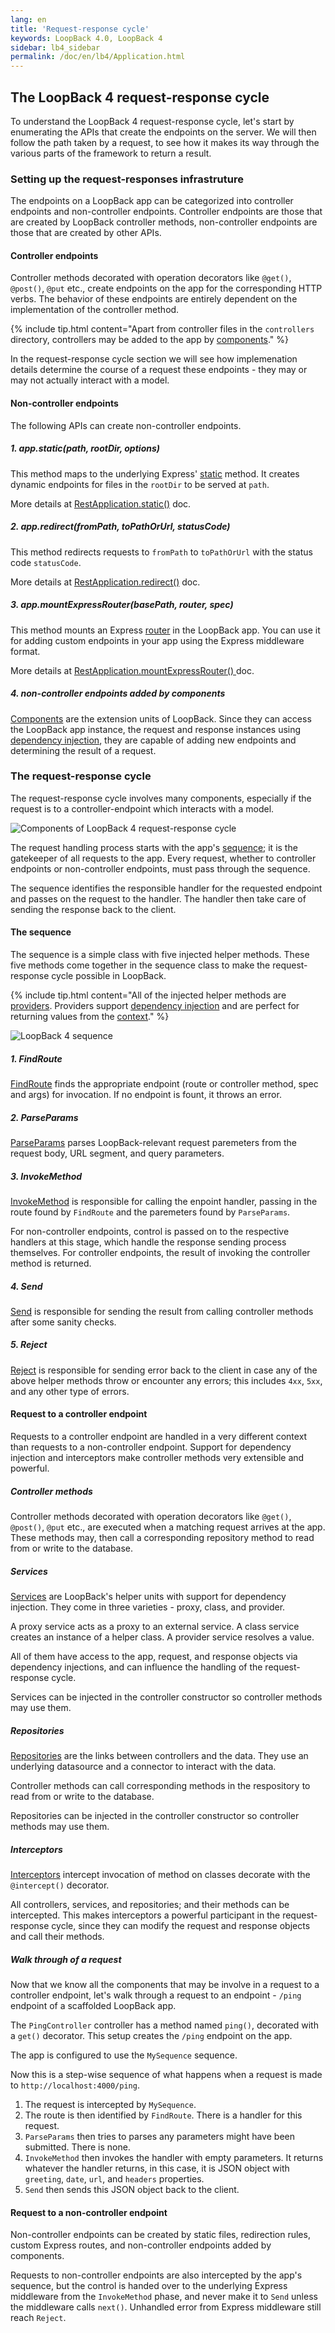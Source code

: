 ```yaml
---
lang: en
title: 'Request-response cycle'
keywords: LoopBack 4.0, LoopBack 4
sidebar: lb4_sidebar
permalink: /doc/en/lb4/Application.html
---
```


## The LoopBack 4 request-response cycle

To understand the LoopBack 4 request-response cycle, let's start by enumerating
the APIs that create the endpoints on the server. We will then follow the path
taken by a request, to see how it makes its way through the various parts of the
framework to return a result.

### Setting up the request-responses infrastruture

The endpoints on a LoopBack app can be categorized into controller endpoints and
non-controller endpoints. Controller endpoints are those that are created by
LoopBack controller methods, non-controller endpoints are those that are created
by other APIs.

#### Controller endpoints

Controller methods decorated with operation decorators like `@get()`, `@post()`,
`@put` etc., create endpoints on the app for the corresponding HTTP verbs. The
behavior of these endpoints are entirely dependent on the implementation of the
controller method.

{% include tip.html content="Apart from controller files in the `controllers` directory,
controllers may be added to the app by [components](https://loopback.io/doc/en/lb4/Components.html)." %}

In the request-response cycle section we will see how implemenation details
determine the course of a request these endpoints - they may or may not actually
interact with a model.

#### Non-controller endpoints

The following APIs can create non-controller endpoints.

##### 1. app.static(path, rootDir, options)

This method maps to the underlying Express' [static](https://expressjs.com/en/4x/api.html#express.static)
method. It creates dynamic endpoints for files in the `rootDir` to be served
at `path`.

More details at [RestApplication.static()](https://loopback.io/doc/en/lb4/apidocs.rest.restapplication.static.html)
doc.

##### 2. app.redirect(fromPath, toPathOrUrl, statusCode)

This method redirects requests to `fromPath` to `toPathOrUrl` with the status
code `statusCode`.

More details at [RestApplication.redirect()](https://loopback.io/doc/en/lb4/apidocs.rest.restapplication.redirect.html)
doc.

##### 3. app.mountExpressRouter(basePath, router, spec)

This method mounts an Express [router](https://expressjs.com/en/4x/api.html#router)
in the LoopBack app. You can use it for adding custom endpoints in your app using
the Express middleware format.

More details at [RestApplication.mountExpressRouter()
](https://loopback.io/doc/en/lb4/apidocs.rest.restapplication.mountexpressrouter.html) doc.

##### 4. non-controller endpoints added by components

[Components](https://loopback.io/doc/en/lb4/Components.html) are the extension
units of LoopBack. Since they can access the LoopBack app instance, the request
and response instances using [dependency injection](https://loopback.io/doc/en/lb4/Dependency-injection.html),
they are capable of adding new endpoints and determining the result of a request.

### The request-response cycle

The request-response cycle involves many components, especially if the request
is to a controller-endpoint which interacts with a model.

![Components of LoopBack 4 request-response cycle](./imgs/req-res-high-level.png)

The request handling process starts with the app's [sequence](https://loopback.io/doc/en/lb4/Sequence.html);
it is the gatekeeper of all requests to the app. Every request, whether to
controller endpoints or non-controller endpoints, must pass through the sequence.

The sequence identifies the responsible handler for the requested endpoint and
passes on the request to the handler. The handler then take care of sending
the response back to the client.

#### The sequence

The sequence is a simple class with five injected helper methods. These five
methods come together in the sequence class to make the request-response cycle
possible in LoopBack.

{% include tip.html content="All of the injected helper methods are [providers](https://loopback.io/doc/en/lb4/Creating-components.html#providers).
Providers support [dependency injection](https://loopback.io/doc/en/lb4/Binding.html#a-provider)
and are perfect for returning values from the [context](https://loopback.io/doc/en/lb4/Context.html)." %}

![LoopBack 4 sequence](./imgs/sequence-details.png)

##### 1. FindRoute

[FindRoute](https://loopback.io/doc/en/lb4/apidocs.rest.findrouteprovider.html) finds the
appropriate endpoint (route or controller method, spec and args) for invocation.
If no endpoint is fount, it throws an error.

##### 2. ParseParams

[ParseParams](https://loopback.io/doc/en/lb4/apidocs.rest.parseparamsprovider.html)
parses LoopBack-relevant request paremeters from the request body, URL segment,
and query parameters.

##### 3. InvokeMethod

[InvokeMethod](https://loopback.io/doc/en/lb4/apidocs.rest.invokemethodprovider.html)
is responsible for calling the enpoint handler, passing in the route found by
`FindRoute` and the paremeters found by `ParseParams`.

For non-controller endpoints, control is passed on to the respective handlers at
this stage, which handle the response sending process themselves. For controller
endpoints, the result of invoking the controller method is returned.

##### 4. Send

[Send](https://loopback.io/doc/en/lb4/apidocs.rest.sendprovider.html) is
responsible for sending the result from calling controller methods after some
sanity checks.

##### 5. Reject

[Reject](https://loopback.io/doc/en/lb4/apidocs.rest.rejectprovider.html) is
responsible for sending error back to the client in case any of the above helper
methods throw or encounter any errors; this includes `4xx`, `5xx`, and any
other type of errors.

#### Request to a controller endpoint

Requests to a controller endpoint are handled in a very different context than
requests to a non-controller endpoint. Support for dependency injection and
interceptors make controller methods very extensible and powerful.

##### Controller methods

Controller methods decorated with operation decorators like `@get()`, `@post()`,
`@put` etc., are executed when a matching request arrives at the app. These
methods may, then call a corresponding repository method to read from or write
to the database.

##### Services

[Services](https://loopback.io/doc/en/lb4/Services.html) are LoopBack's helper
units with support for dependency injection. They come in three varieties -
proxy, class, and provider.

A proxy service acts as a proxy to an external service. A class service creates
an instance of a helper class. A provider service resolves a value.

All of them have access to the app, request, and response objects via dependency
injections, and can influence the handling of the request-response cycle.

Services can be injected in the controller constructor so controller methods may
use them.

##### Repositories

[Repositories](https://loopback.io/doc/en/lb4/Repositories.html) are the links
between controllers and the data. They use an underlying datasource and
a connector to interact with the data.

Controller methods can call corresponding methods in the respository to read
from or write to the database.

Repositories can be injected in the controller constructor so controller methods
may use them.

##### Interceptors

[Interceptors](https://loopback.io/doc/en/lb4/Interceptors.html) intercept
invocation of method on classes decorate with the `@intercept()` decorator.

All controllers, services, and repositories; and their methods can be intercepted.
This makes interceptors a powerful participant in the request-response cycle,
since they can modify the request and response objects and call their methods.

##### Walk through of a request

Now that we know all the components that may be involve in a request to a
controller endpoint, let's walk through a request to an endpoint - `/ping`
endpoint of a scaffolded LoopBack app.

The `PingController` controller has a method named `ping()`, decorated with a
`get()` decorator. This setup creates the `/ping` endpoint on the app.

The app is configured to use the `MySequence` sequence.

Now this is a step-wise sequence of what happens when a request is made to
`http://localhost:4000/ping`.

1. The request is intercepted by `MySequence`.
2. The route is then identified by `FindRoute`. There is a handler for this request.
3. `ParseParams` then tries to parses any parameters might have been submitted.
There is none.
4. `InvokeMethod` then invokes the handler with empty parameters. It returns
whatever the handler returns, in this case, it is JSON object with `greeting`,
`date`, `url`, and `headers` properties.
5. `Send` then sends this JSON object back to the client.

#### Request to a non-controller endpoint

Non-controller endpoints can be created by static files, redirection rules,
custom Express routes, and non-controller endpoints added by components.

Requests to non-controller endpoints are also intercepted by the app's sequence,
but the control is handed over to the underlying Express middleware from the
`InvokeMethod` phase, and never make it to `Send` unless the middleware calls
`next()`. Unhandled error from Express middleware still reach `Reject`.
